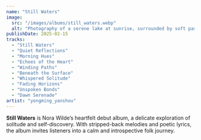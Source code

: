 ```yaml
---
name: "Still Waters"
image:
  src: "/images/albums/still_waters.webp"
  alt: "Photography of a serene lake at sunrise, surrounded by soft pastel hues of blue, pink, and lavender, with a simple acoustic guitar subtly reflected in the water."
publishDate: 2025-02-15
tracks:
  - "Still Waters"
  - "Quiet Reflections"
  - "Morning Hues"
  - "Echoes of the Heart"
  - "Winding Paths"
  - "Beneath the Surface"
  - "Whispered Solitude"
  - "Fading Horizons"
  - "Unspoken Bonds"
  - "Dawn Serenade"
artist: "yongming_yanshou"
---
```


**Still Waters** is Nora Wilde’s heartfelt debut album, a delicate exploration of solitude and self-discovery. With stripped-back melodies and poetic lyrics, the album invites listeners into a calm and introspective folk journey.
